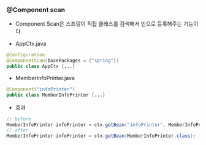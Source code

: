 ### @Component scan

- Component Scan은 스프링이 직접 클래스를 검색해서 빈으로 등록해주는 기능이다

- AppCtx.java

```java
@Configuration
@ComponentScan(basePackages = {"spring"})
public class AppCtx {...}
```

- MemberInfoPrinter.java

```java
@Component("infoPrinter")
public class MemberInfoPrinter {...}
```

- 효과

```java
// before
MemberInfoPrinter infoPrinter = ctx.getBean("infoPrinter", MemberInfoPrinter.class);
// after
MemberInfoPrinter infoPrinter = ctx.getBean(MemberInfoPrinter.class);
```
